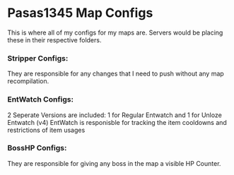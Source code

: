 # Pasas1345 Map Configs
This is where all of my configs for my maps are. Servers would be placing these in their respective folders.

### Stripper Configs:
They are responsible for any changes that I need to push without any map recompilation.

### EntWatch Configs:
2 Seperate Versions are included: 1 for Regular Entwatch and 1 for Unloze Entwatch (v4)
EntWatch is responisble for tracking the item cooldowns and restrictions of item usages

### BossHP Configs:
They are responsible for giving any boss in the map a visible HP Counter.
